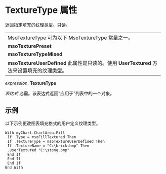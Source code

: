 
# TextureType 属性

返回指定填充的纹理类型。只读。


||
|:-----|
|MsoTextureType 可为以下 MsoTextureType 常量之一。|
|**msoTexturePreset**|
|**msoTextureTypeMixed**|
|**msoTextureUserDefined** 此属性是只读的。使用 **UserTextured** 方法来设置填充的纹理类型。|

 _expression_. **TextureType**

 _表达式_ 必需。该表达式返回"应用于"列表中的一个对象。

## 示例

以下示例更改图表填充格式的用户定义纹理类型。


```
With myChart.ChartArea.Fill 
 If .Type = msoFillTextured Then 
 If .TextureType = msoTextureUserDefined Then 
 If .TextureName = "C:\brick.bmp" Then 
 .UserTextured "C:\stone.bmp" 
 End If 
 End If 
 End If 
End With
```


